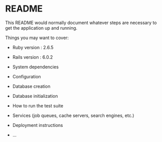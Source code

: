 # README

This README would normally document whatever steps are necessary to get the
application up and running.

Things you may want to cover:

* Ruby version : 2.6.5

* Rails version : 6.0.2

* System dependencies

* Configuration

* Database creation

* Database initialization

* How to run the test suite

* Services (job queues, cache servers, search engines, etc.)

* Deployment instructions

* ...
